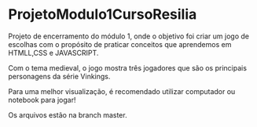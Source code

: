 # ProjetoModulo1CursoResilia


Projeto de encerramento do módulo 1, onde o objetivo foi criar um jogo de escolhas com o propósito de praticar conceitos que aprendemos em HTMLL,CSS e JAVASCRIPT.

Com o tema medieval, o jogo mostra três jogadores que são os principais personagens da série Vinkings.

Para uma melhor visualização, é recomendado utilizar computador ou notebook para jogar!

Os arquivos estão na branch master.
